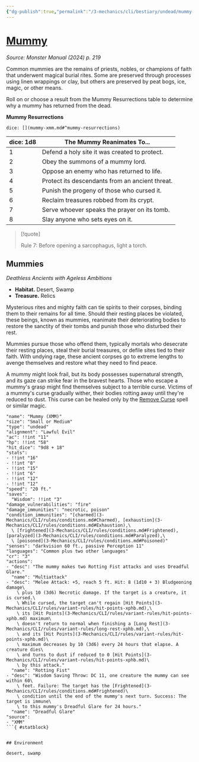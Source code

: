 ```yaml
---
{"dg-publish":true,"permalink":"/3-mechanics/cli/bestiary/undead/mummy-xmm/","tags":["ttrpg-cli/compendium/src/5e/xmm","ttrpg-cli/monster/cr/3","ttrpg-cli/monster/environment/desert","ttrpg-cli/monster/environment/swamp","ttrpg-cli/monster/size/small-or-medium","ttrpg-cli/monster/type/undead"],"created":"2025-02-22T12:02:28.245-05:00","updated":"2025-02-26T17:46:11.419-05:00"}
---
```


# [Mummy](3-Mechanics/CLI/bestiary/undead/mummy-xmm.md)
*Source: Monster Manual (2024) p. 219*  

Common mummies are the remains of priests, nobles, or champions of faith that underwent magical burial rites. Some are preserved through processes using linen wrappings or clay, but others are preserved by peat bogs, ice, magic, or other means.

Roll on or choose a result from the Mummy Resurrections table to determine why a mummy has returned from the dead.

**Mummy Resurrections**

`dice: [](mummy-xmm.md#^mummy-resurrections)`

| dice: 1d8 | The Mummy Reanimates To... |
|-----------|----------------------------|
| 1 | Defend a holy site it was created to protect. |
| 2 | Obey the summons of a mummy lord. |
| 3 | Oppose an enemy who has returned to life. |
| 4 | Protect its descendants from an ancient threat. |
| 5 | Punish the progeny of those who cursed it. |
| 6 | Reclaim treasures robbed from its crypt. |
| 7 | Serve whoever speaks the prayer on its tomb. |
| 8 | Slay anyone who sets eyes on it. |{ #mummy-resurrections}


> [!quote]  
> 
> Rule 7: Before opening a sarcophagus, light a torch.

## Mummies

*Deathless Ancients with Ageless Ambitions*

- **Habitat.** Desert, Swamp  
- **Treasure.** Relics  

Mysterious rites and mighty faith can tie spirits to their corpses, binding them to their remains for all time. Should their resting places be violated, these beings, known as mummies, reanimate their deteriorating bodies to restore the sanctity of their tombs and punish those who disturbed their rest.

Mummies pursue those who offend them, typically mortals who desecrate their resting places, steal their burial treasures, or defile sites tied to their faith. With undying rage, these ancient corpses go to extreme lengths to avenge themselves and restore what they need to find peace.

A mummy might look frail, but its body possesses supernatural strength, and its gaze can strike fear in the bravest hearts. Those who escape a mummy's grasp might find themselves subject to a terrible curse. Victims of a mummy's curse gradually wither, their bodies rotting away until they're reduced to dust. This curse can be healed only by the [Remove Curse](3-Mechanics/CLI/spells/remove-curse-xphb.md) spell or similar magic.

```statblock
"name": "Mummy (XMM)"
"size": "Small or Medium"
"type": "undead"
"alignment": "Lawful Evil"
"ac": !!int "11"
"hp": !!int "58"
"hit_dice": "9d8 + 18"
"stats":
- !!int "16"
- !!int "8"
- !!int "15"
- !!int "6"
- !!int "12"
- !!int "12"
"speed": "20 ft."
"saves":
  "Wisdom": !!int "3"
"damage_vulnerabilities": "fire"
"damage_immunities": "necrotic, poison"
"condition_immunities": "[charmed](3-Mechanics/CLI/rules/conditions.md#Charmed), [exhaustion](3-Mechanics/CLI/rules/conditions.md#Exhaustion),\
  \ [frightened](3-Mechanics/CLI/rules/conditions.md#Frightened), [paralyzed](3-Mechanics/CLI/rules/conditions.md#Paralyzed),\
  \ [poisoned](3-Mechanics/CLI/rules/conditions.md#Poisoned)"
"senses": "darkvision 60 ft., passive Perception 11"
"languages": "Common plus two other languages"
"cr": "3"
"actions":
- "desc": "The mummy makes two Rotting Fist attacks and uses Dreadful Glare."
  "name": "Multiattack"
- "desc": "Melee Attack: +5, reach 5 ft. Hit: 8 (1d10 + 3) Bludgeoning damage\
    \ plus 10 (3d6) Necrotic damage. If the target is a creature, it is cursed.\
    \ While cursed, the target can't regain [Hit Points](3-Mechanics/CLI/rules/variant-rules/hit-points-xphb.md),\
    \ its [Hit Points](3-Mechanics/CLI/rules/variant-rules/hit-points-xphb.md) maximum\
    \ doesn't return to normal when finishing a [Long Rest](3-Mechanics/CLI/rules/variant-rules/long-rest-xphb.md),\
    \ and its [Hit Points](3-Mechanics/CLI/rules/variant-rules/hit-points-xphb.md)\
    \ maximum decreases by 10 (3d6) every 24 hours that elapse. A creature dies\
    \ and turns to dust if reduced to 0 [Hit Points](3-Mechanics/CLI/rules/variant-rules/hit-points-xphb.md)\
    \ by this attack."
  "name": "Rotting Fist"
- "desc": "Wisdom Saving Throw: DC 11, one creature the mummy can see within 60\
    \ feet. Failure: The target has the [Frightened](3-Mechanics/CLI/rules/conditions.md#Frightened)\
    \ condition until the end of the mummy's next turn. Success: The target is immune\
    \ to this mummy's Dreadful Glare for 24 hours."
  "name": "Dreadful Glare"
"source":
- "XMM"
```{ #statblock}


## Environment

desert, swamp